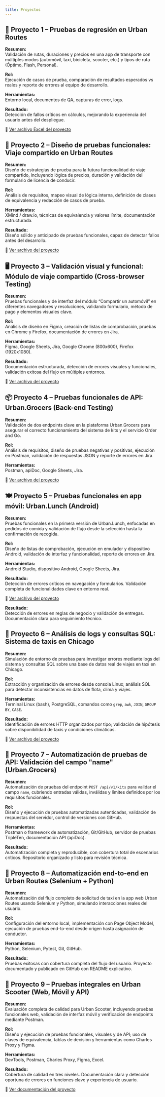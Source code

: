 ```yaml
---
title: Proyectos
---
```

## 🚗 Proyecto 1 – Pruebas de regresión en Urban Routes

**Resumen:**  
Validación de rutas, duraciones y precios en una app de transporte con múltiples modos (automóvil, taxi, bicicleta, scooter, etc.) y tipos de ruta (Óptimo, Flash, Personal).

**Rol:**  
Ejecución de casos de prueba, comparación de resultados esperados vs reales y reporte de errores al equipo de desarrollo.

**Herramientas:**  
Entorno local, documentos de QA, capturas de error, logs.

**Resultado:**  
Detección de fallos críticos en cálculos, mejorando la experiencia del usuario antes del despliegue.

📎 [Ver archivo Excel del proyecto](proyectos/proyecto%201/Proyecto%201.xlsx)

## 🤝 Proyecto 2 – Diseño de pruebas funcionales: Viaje compartido en Urban Routes

**Resumen:**  
Diseño de estrategias de prueba para la futura funcionalidad de viaje compartido, incluyendo lógica de precios, duración y validación del formulario de licencia de conducir.

**Rol:**  
Análisis de requisitos, mapeo visual de lógica interna, definición de clases de equivalencia y redacción de casos de prueba.

**Herramientas:**  
XMind / draw.io, técnicas de equivalencia y valores límite, documentación estructurada.

**Resultado:**  
Diseño sólido y anticipado de pruebas funcionales, capaz de detectar fallos antes del desarrollo.

📎 [Ver archivo del proyecto](proyectos/proyecto%202/proyecto%202.docx)

## 🖥️ Proyecto 3 – Validación visual y funcional: Módulo de viaje compartido (Cross-browser Testing)

**Resumen:**  
Pruebas funcionales y de interfaz del módulo “Compartir un automóvil” en diferentes navegadores y resoluciones, validando formulario, método de pago y elementos visuales clave.

**Rol:**  
Análisis de diseño en Figma, creación de listas de comprobación, pruebas en Chrome y Firefox, documentación de errores en Jira.

**Herramientas:**  
Figma, Google Sheets, Jira, Google Chrome (800x600), Firefox (1920x1080).

**Resultado:**  
Documentación estructurada, detección de errores visuales y funcionales, validación exitosa del flujo en múltiples entornos.

📎 [Ver archivo del proyecto](proyectos/proyecto%203/proyecto%203.docx)

## 📦 Proyecto 4 – Pruebas funcionales de API: Urban.Grocers (Back-end Testing)

**Resumen:**  
Validación de dos endpoints clave en la plataforma Urban.Grocers para asegurar el correcto funcionamiento del sistema de kits y el servicio Order and Go.

**Rol:**  
Análisis de requisitos, diseño de pruebas negativas y positivas, ejecución en Postman, validación de respuestas JSON y reporte de errores en Jira.

**Herramientas:**  
Postman, apiDoc, Google Sheets, Jira.

📎 [Ver archivo del proyecto](proyectos/proyecto%204/proyecto%204.xlsx)

## 🍽️ Proyecto 5 – Pruebas funcionales en app móvil: Urban.Lunch (Android)

**Resumen:**  
Pruebas funcionales en la primera versión de Urban.Lunch, enfocadas en pedidos de comida y validación de flujo desde la selección hasta la confirmación de recogida.

**Rol:**  
Diseño de listas de comprobación, ejecución en emulador y dispositivo Android, validación de interfaz y funcionalidad, reporte de errores en Jira.

**Herramientas:**  
Android Studio, dispositivo Android, Google Sheets, Jira.

**Resultado:**  
Detección de errores críticos en navegación y formularios. Validación completa de funcionalidades clave en entorno real.

📎 [Ver archivo del proyecto](proyectos/proyecto%205/proyecto%205.xlsx)


**Resultado:**  
Detección de errores en reglas de negocio y validación de entregas. Documentación clara para seguimiento técnico.

## 🚕 Proyecto 6 – Análisis de logs y consultas SQL: Sistema de taxis en Chicago

**Resumen:**  
Simulación de entorno de pruebas para investigar errores mediante logs del sistema y consultas SQL sobre una base de datos real de viajes en taxi en Chicago.

**Rol:**  
Extracción y organización de errores desde consola Linux; análisis SQL para detectar inconsistencias en datos de flota, clima y viajes.

**Herramientas:**  
Terminal Linux (bash), PostgreSQL, comandos como `grep`, `awk`, `JOIN`, `GROUP BY`, `CASE`.

**Resultado:**  
Identificación de errores HTTP organizados por tipo; validación de hipótesis sobre disponibilidad de taxis y condiciones climáticas.

📎 [Ver archivo del proyecto](proyectos/proyecto%206/proyecto%206.docx)

## 🧪 Proyecto 7 – Automatización de pruebas de API: Validación del campo "name" (Urban.Grocers)

**Resumen:**  
Automatización de pruebas del endpoint `POST /api/v1/kits` para validar el campo `name`, cubriendo entradas válidas, inválidas y límites definidos por los requisitos funcionales.

**Rol:**  
Diseño y ejecución de pruebas automatizadas autenticadas, validación de respuestas del servidor, control de versiones con GitHub.

**Herramientas:**  
Postman o framework de automatización, Git/GitHub, servidor de pruebas TripleTen, documentación API (apiDoc).

**Resultado:**  
Automatización completa y reproducible, con cobertura total de escenarios críticos. Repositorio organizado y listo para revisión técnica.

## 🧭 Proyecto 8 – Automatización end-to-end en Urban Routes (Selenium + Python)

**Resumen:**  
Automatización del flujo completo de solicitud de taxi en la app web Urban Routes usando Selenium y Python, simulando interacciones reales del usuario.

**Rol:**  
Configuración del entorno local, implementación con Page Object Model, ejecución de pruebas end-to-end desde origen hasta asignación de conductor.

**Herramientas:**  
Python, Selenium, Pytest, Git, GitHub.

**Resultado:**  
Pruebas exitosas con cobertura completa del flujo del usuario. Proyecto documentado y publicado en GitHub con README explicativo.

## 🛴 Proyecto 9 – Pruebas integrales en Urban Scooter (Web, Móvil y API)

**Resumen:**  
Evaluación completa de calidad para Urban Scooter, incluyendo pruebas funcionales web, validación de interfaz móvil y verificación de endpoints mediante Postman.

**Rol:**  
Diseño y ejecución de pruebas funcionales, visuales y de API; uso de clases de equivalencia, tablas de decisión y herramientas como Charles Proxy y Figma.

**Herramientas:**  
DevTools, Postman, Charles Proxy, Figma, Excel.

**Resultado:**  
Cobertura de calidad en tres niveles. Documentación clara y detección oportuna de errores en funciones clave y experiencia de usuario.

📎 [Ver documentación del proyecto](proyectos/proyecto%209)
